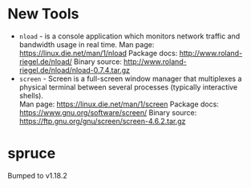 # New Tools

- `nload` - is a console application which monitors network 
  traffic and bandwidth usage in real time. 
  Man page: https://linux.die.net/man/1/nload
  Package docs: http://www.roland-riegel.de/nload/
  Binary source: http://www.roland-riegel.de/nload/nload-0.7.4.tar.gz
- `screen` - Screen is a full-screen window manager that 
  multiplexes a physical terminal between several processes 
  (typically interactive shells).  
  Man page: https://linux.die.net/man/1/screen
  Package docs: https://www.gnu.org/software/screen/
  Binary source: https://ftp.gnu.org/gnu/screen/screen-4.6.2.tar.gz
# spruce
Bumped  to v1.18.2
